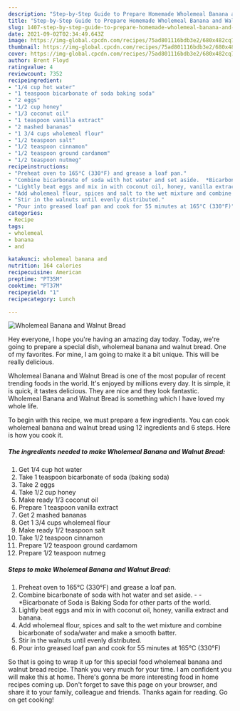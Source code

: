 ```yaml
---
description: "Step-by-Step Guide to Prepare Homemade Wholemeal Banana and Walnut Bread"
title: "Step-by-Step Guide to Prepare Homemade Wholemeal Banana and Walnut Bread"
slug: 1407-step-by-step-guide-to-prepare-homemade-wholemeal-banana-and-walnut-bread
date: 2021-09-02T02:34:49.643Z
image: https://img-global.cpcdn.com/recipes/75ad801116bdb3e2/680x482cq70/wholemeal-banana-and-walnut-bread-recipe-main-photo.jpg
thumbnail: https://img-global.cpcdn.com/recipes/75ad801116bdb3e2/680x482cq70/wholemeal-banana-and-walnut-bread-recipe-main-photo.jpg
cover: https://img-global.cpcdn.com/recipes/75ad801116bdb3e2/680x482cq70/wholemeal-banana-and-walnut-bread-recipe-main-photo.jpg
author: Brent Floyd
ratingvalue: 4
reviewcount: 7352
recipeingredient:
- "1/4 cup hot water"
- "1 teaspoon bicarbonate of soda baking soda"
- "2 eggs"
- "1/2 cup honey"
- "1/3 coconut oil"
- "1 teaspoon vanilla extract"
- "2 mashed bananas"
- "1 3/4 cups wholemeal flour"
- "1/2 teaspoon salt"
- "1/2 teaspoon cinnamon"
- "1/2 teaspoon ground cardamom"
- "1/2 teaspoon nutmeg"
recipeinstructions:
- "Preheat oven to 165°C (330°F) and grease a loaf pan."
- "Combine bicarbonate of soda with hot water and set aside.  *Bicarbonate of Soda is Baking Soda for other parts of the world."
- "Lightly beat eggs and mix in with coconut oil, honey, vanilla extract and banana."
- "Add wholemeal flour, spices and salt to the wet mixture and combine bicarbonate of soda/water and make a smooth batter."
- "Stir in the walnuts until evenly distributed."
- "Pour into greased loaf pan and cook for 55 minutes at 165°C (330°F)"
categories:
- Recipe
tags:
- wholemeal
- banana
- and

katakunci: wholemeal banana and 
nutrition: 164 calories
recipecuisine: American
preptime: "PT35M"
cooktime: "PT37M"
recipeyield: "1"
recipecategory: Lunch

---
```



![Wholemeal Banana and Walnut Bread](https://img-global.cpcdn.com/recipes/75ad801116bdb3e2/680x482cq70/wholemeal-banana-and-walnut-bread-recipe-main-photo.jpg)

Hey everyone, I hope you're having an amazing day today. Today, we're going to prepare a special dish, wholemeal banana and walnut bread. One of my favorites. For mine, I am going to make it a bit unique. This will be really delicious.

Wholemeal Banana and Walnut Bread is one of the most popular of recent trending foods in the world. It's enjoyed by millions every day. It is simple, it is quick, it tastes delicious. They are nice and they look fantastic. Wholemeal Banana and Walnut Bread is something which I have loved my whole life.




To begin with this recipe, we must prepare a few ingredients. You can cook wholemeal banana and walnut bread using 12 ingredients and 6 steps. Here is how you cook it.

<!--inarticleads1-->

##### The ingredients needed to make Wholemeal Banana and Walnut Bread:

1. Get 1/4 cup hot water
1. Take 1 teaspoon bicarbonate of soda (baking soda)
1. Take 2 eggs
1. Take 1/2 cup honey
1. Make ready 1/3 coconut oil
1. Prepare 1 teaspoon vanilla extract
1. Get 2 mashed bananas
1. Get 1 3/4 cups wholemeal flour
1. Make ready 1/2 teaspoon salt
1. Take 1/2 teaspoon cinnamon
1. Prepare 1/2 teaspoon ground cardamom
1. Prepare 1/2 teaspoon nutmeg




<!--inarticleads2-->

##### Steps to make Wholemeal Banana and Walnut Bread:

1. Preheat oven to 165°C (330°F) and grease a loaf pan.
1. Combine bicarbonate of soda with hot water and set aside. -  - *Bicarbonate of Soda is Baking Soda for other parts of the world.
1. Lightly beat eggs and mix in with coconut oil, honey, vanilla extract and banana.
1. Add wholemeal flour, spices and salt to the wet mixture and combine bicarbonate of soda/water and make a smooth batter.
1. Stir in the walnuts until evenly distributed.
1. Pour into greased loaf pan and cook for 55 minutes at 165°C (330°F)




So that is going to wrap it up for this special food wholemeal banana and walnut bread recipe. Thank you very much for your time. I am confident you will make this at home. There's gonna be more interesting food in home recipes coming up. Don't forget to save this page on your browser, and share it to your family, colleague and friends. Thanks again for reading. Go on get cooking!
